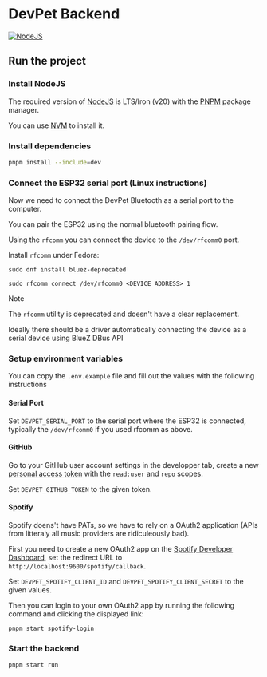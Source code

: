 <!--
SPDX-FileCopyrightText: 2024 AFCMS <afcm.contact@gmail.com>
SPDX-License-Identifier: GPL-3.0-or-later
-->

# DevPet Backend

[![NodeJS](https://github.com/AFCMS/devpet_backend/actions/workflows/nodejs.yml/badge.svg)](https://github.com/AFCMS/devpet_backend/actions/workflows/nodejs.yml)

## Run the project

### Install NodeJS

The required version of [NodeJS](https://nodejs.org) is LTS/Iron (v20) with the [PNPM](https://pnpm.io) package manager.

You can use [NVM](https://github.com/nvm-sh/nvm) to install it.

### Install dependencies

```bash
pnpm install --include=dev
```

### Connect the ESP32 serial port (Linux instructions)

Now we need to connect the DevPet Bluetooth as a serial port to the computer.

You can pair the ESP32 using the normal bluetooth pairing flow.

Using the `rfcomm` you can connect the device to the `/dev/rfcomm0` port.

Install `rfcomm` under Fedora:

```shell
sudo dnf install bluez-deprecated
```

```shell
sudo rfcomm connect /dev/rfcomm0 <DEVICE ADDRESS> 1
```

> [!NOTE]
>
> The `rfcomm` utility is deprecated and doesn't have a clear replacement.
>
> Ideally there should be a driver automatically connecting the device as a serial device using BlueZ DBus API

### Setup environment variables

You can copy the `.env.example` file and fill out the values with the following instructions

#### Serial Port

Set `DEVPET_SERIAL_PORT` to the serial port where the ESP32 is connected, typically the `/dev/rfcomm0` if you used
rfcomm as above.

#### GitHub

Go to your GitHub user account settings in the developper tab, create a
new [personal access token](https://github.com/settings/tokens) with the `read:user` and `repo` scopes.

Set `DEVPET_GITHUB_TOKEN` to the given token.

#### Spotify

Spotify doens't have PATs, so we have to rely on a OAuth2 application (APIs from litteraly all music providers are
ridiculeously bad).

First you need to create a new OAuth2 app on
the [Spotify Developer Dashboard](https://developer.spotify.com/dashboard), set the redirect URL
to `http://localhost:9600/spotify/callback`.

Set `DEVPET_SPOTIFY_CLIENT_ID` and `DEVPET_SPOTIFY_CLIENT_SECRET` to the given values.

Then you can login to your own OAuth2 app by running the following command and clicking the displayed link:

```shell
pnpm start spotify-login
```

### Start the backend

```shell
pnpm start run
```
